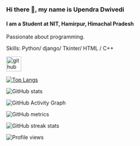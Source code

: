 ### Hi there 👋, my name is Upendra Dwivedi
#### I am a Student at NIT, Hamirpur, Himachal Pradesh
Passionate about programming.


Skills: Python/ django/ Tkinter/ HTML / C++
 
[<img src='https://cdn.jsdelivr.net/npm/simple-icons@3.0.1/icons/github.svg' alt='github' height='40'>](https://github.com/Upendradwivedi)  

[![Top Langs](https://github-readme-stats.vercel.app/api/top-langs/?username=Upendradwivedi)](https://github.com/anuraghazra/github-readme-stats)

![GitHub stats](https://github-readme-stats.vercel.app/api?username=Upendradwivedi&show_icons=true)  

![GitHub Activity Graph](https://activity-graph.herokuapp.com/graph?username=Upendradwivedi)  

![GitHub metrics](https://metrics.lecoq.io/Upendradwivedi)  

![GitHub streak stats](https://github-readme-streak-stats.herokuapp.com/?user=Upendradwivedi)  

![Profile views](https://gpvc.arturio.dev/Upendradwivedi)  

